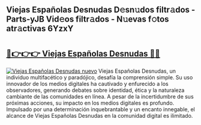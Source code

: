## Viejas Españolas Desnudas D𝚎sn𝚞dos filtr𝚊dos - Parts-yJB Vid𝚎os filtr𝚊dos - N𝚞evas f𝚘tos atr𝚊ctivas 6YzxY

# <h2><a href="http://mb48xs.tromn.icu/?c=Viejas+Espa%c3%b1olas+Desnudas">🔗👉👉👉 Viejas Españolas Desnudas 🔗🔗</a></h2>

[![Viejas Españolas Desnudas nuevo](https://i.imgur.com/pEAQMta.gif)](http://mb48xs.tromn.icu/?c=Viejas+Espa%c3%b1olas+Desnudas)
Viejas Españolas Desnudas, un individuo multifacético y paradójico, desafía la comprensión simple. Su uso innovador de los medios digitales ha cautivado y enfurecido a los observadores, generando debates sobre identidad, ética y la naturaleza cambiante de las comunidades en línea. A pesar de la incertidumbre de sus próximas acciones, su impacto en los medios digitales es profundo. Impulsado por una determinación inquebrantable y un encanto innegable, el alcance de Viejas Españolas Desnudas en la comunidad digital es ilimitado.
